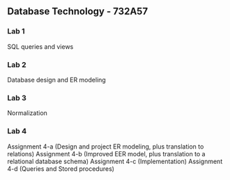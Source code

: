 ## Database Technology - 732A57

### Lab 1
SQL queries and views

### Lab 2
Database design and ER modeling

### Lab 3
Normalization

### Lab 4
Assignment 4-a (Design and project ER modeling, plus translation to relations)
Assignment 4-b (Improved EER model, plus translation to a relational database schema)
Assignment 4-c (Implementation)
Assignment 4-d (Queries and Stored procedures)
